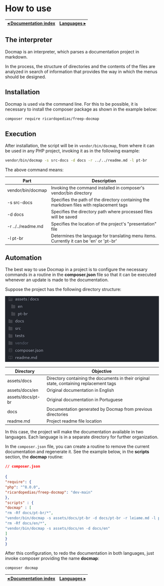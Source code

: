 # How to use

[◂ Documentation index](index.md) | [Languages ▸](02-languages.md)
-- | --

## The interpreter

Docmap is an interpreter, which parses a documentation project in markdown.

In the process, the structure of directories and the contents of the files are analyzed in search of information that provides the way in which the menus should be designed.

## Installation

Docmap is used via the command line. For this to be possible, it is necessary to install the composer package as shown in the example below:

```bash
composer require ricardopedias/freep-docmap
```

## Execution

After installation, the script will be in `vendor/bin/docmap`, from where it can be used in any PHP project, invoking it as in the following example:

```bash
vendor/bin/docmap -s src-docs -d docs -r ../../readme.md -l pt-br
```

The above command means:

Part | Description
-- | --
vendor/bin/docmap | Invoking the command installed in composer's vendor/bin directory
-s src-docs | Specifies the path of the directory containing the markdown files with replacement tags
-d docs | Specifies the directory path where processed files will be saved
-r ../../readme.md | Specifies the location of the project's "presentation" file
-l pt-br | Determines the language for translating menu items. Currently it can be 'en' or 'pt-br'

## Automation

The best way to use Docmap in a project is to configure the necessary commands in a routine in the **composer.json** file so that it can be executed whenever an update is made to the documentation.

Suppose the project has the following directory structure:

![Estrutura de diretórios com documentação markdown](../imgs/directories.png)

Directory | Objective
-- | --
assets/docs | Directory containing the documents in their original state, containing replacement tags
assets/docs/en | Original documentation in English
assets/docs/pt-br | Original documentation in Portuguese
docs | Documentation generated by Docmap from previous directories
readme.md | Project readme file location

In this case, the project will make the documentation available in two languages. Each language is in a separate directory for further organization.

In the `composer.json` file, you can create a routine to remove the current documentation and regenerate it. See the example below, in the **scripts** section, the **docmap** routine:

```json
// composer.json

{
"require": {
"php": "^8.0.0",
"ricardopedias/freep-docmap": "dev-main"
},
"scripts" : {
"docmap" : [
"rm -Rf docs/pt-br/*",
"vendor/bin/docmap -s assets/docs/pt-br -d docs/pt-br -r leiame.md -l pt-br",
"rm -Rf docs/en/*",
"vendor/bin/docmap -s assets/docs/en -d docs/en"
]
}
}
```

After this configuration, to redo the documentation in both languages, just invoke composer providing the name **docmap**:

```shell
composer docmap
```

[◂ Documentation index](index.md) | [Languages ▸](02-languages.md)
-- | --
